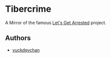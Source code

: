 # Tibercrime
A Mirror of the famous [Let's Get Arrested](https://github.com/hamukazu/lets-get-arrested) project.

## Authors
- [yuckdevchan](https://github.com/yuckdevchan)
